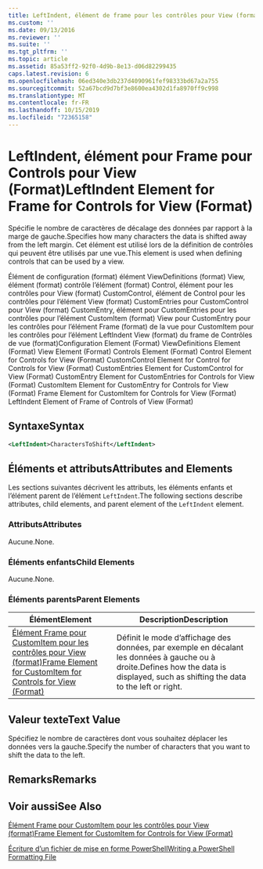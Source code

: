 ```yaml
---
title: LeftIndent, élément de frame pour les contrôles pour View (format) | Microsoft Docs
ms.custom: ''
ms.date: 09/13/2016
ms.reviewer: ''
ms.suite: ''
ms.tgt_pltfrm: ''
ms.topic: article
ms.assetid: 85a53ff2-92f0-4d9b-8e13-d06d82299435
caps.latest.revision: 6
ms.openlocfilehash: 06ed340e3db237d4090961fef98333bd67a2a755
ms.sourcegitcommit: 52a67bcd9d7bf3e8600ea4302d1fa8970ff9c998
ms.translationtype: MT
ms.contentlocale: fr-FR
ms.lasthandoff: 10/15/2019
ms.locfileid: "72365158"
---
```

# <a name="leftindent-element-for-frame-for-controls-for-view-format"></a><span data-ttu-id="84297-102">LeftIndent, élément pour Frame pour Controls pour View (Format)</span><span class="sxs-lookup"><span data-stu-id="84297-102">LeftIndent Element for Frame for Controls for View (Format)</span></span>

<span data-ttu-id="84297-103">Spécifie le nombre de caractères de décalage des données par rapport à la marge de gauche.</span><span class="sxs-lookup"><span data-stu-id="84297-103">Specifies how many characters the data is shifted away from the left margin.</span></span> <span data-ttu-id="84297-104">Cet élément est utilisé lors de la définition de contrôles qui peuvent être utilisés par une vue.</span><span class="sxs-lookup"><span data-stu-id="84297-104">This element is used when defining controls that can be used by a view.</span></span>

<span data-ttu-id="84297-105">Élément de configuration (format) élément ViewDefinitions (format) View, élément (format) contrôle l’élément (format) Control, élément pour les contrôles pour View (format) CustomControl, élément de Control pour les contrôles pour l’élément View (format) CustomEntries pour CustomControl pour View (format) CustomEntry, élément pour CustomEntries pour les contrôles pour l’élément CustomItem (format) View pour CustomEntry pour les contrôles pour l’élément Frame (format) de la vue pour CustomItem pour les contrôles pour l’élément LeftIndent View (format) du frame de Contrôles de vue (format)</span><span class="sxs-lookup"><span data-stu-id="84297-105">Configuration Element (Format) ViewDefinitions Element (Format) View Element (Format) Controls Element (Format) Control Element for Controls for View (Format) CustomControl Element for Control for Controls for View (Format) CustomEntries Element for CustomControl for View (Format) CustomEntry Element for CustomEntries for Controls for View (Format) CustomItem Element for CustomEntry for Controls for View (Format) Frame Element for CustomItem for Controls for View (Format) LeftIndent Element of Frame of Controls of View (Format)</span></span>

## <a name="syntax"></a><span data-ttu-id="84297-106">Syntaxe</span><span class="sxs-lookup"><span data-stu-id="84297-106">Syntax</span></span>

```xml
<LeftIndent>CharactersToShift</LeftIndent>
```

## <a name="attributes-and-elements"></a><span data-ttu-id="84297-107">Éléments et attributs</span><span class="sxs-lookup"><span data-stu-id="84297-107">Attributes and Elements</span></span>

<span data-ttu-id="84297-108">Les sections suivantes décrivent les attributs, les éléments enfants et l’élément parent de l’élément `LeftIndent`.</span><span class="sxs-lookup"><span data-stu-id="84297-108">The following sections describe attributes, child elements, and parent element of the `LeftIndent` element.</span></span>

### <a name="attributes"></a><span data-ttu-id="84297-109">Attributs</span><span class="sxs-lookup"><span data-stu-id="84297-109">Attributes</span></span>

<span data-ttu-id="84297-110">Aucune.</span><span class="sxs-lookup"><span data-stu-id="84297-110">None.</span></span>

### <a name="child-elements"></a><span data-ttu-id="84297-111">Éléments enfants</span><span class="sxs-lookup"><span data-stu-id="84297-111">Child Elements</span></span>

<span data-ttu-id="84297-112">Aucune.</span><span class="sxs-lookup"><span data-stu-id="84297-112">None.</span></span>

### <a name="parent-elements"></a><span data-ttu-id="84297-113">Éléments parents</span><span class="sxs-lookup"><span data-stu-id="84297-113">Parent Elements</span></span>

|<span data-ttu-id="84297-114">Élément</span><span class="sxs-lookup"><span data-stu-id="84297-114">Element</span></span>|<span data-ttu-id="84297-115">Description</span><span class="sxs-lookup"><span data-stu-id="84297-115">Description</span></span>|
|-------------|-----------------|
|[<span data-ttu-id="84297-116">Élément Frame pour CustomItem pour les contrôles pour View (format)</span><span class="sxs-lookup"><span data-stu-id="84297-116">Frame Element for CustomItem for Controls for View (Format)</span></span>](./frame-element-for-customitem-for-controls-for-view-format.md)|<span data-ttu-id="84297-117">Définit le mode d’affichage des données, par exemple en décalant les données à gauche ou à droite.</span><span class="sxs-lookup"><span data-stu-id="84297-117">Defines how the data is displayed, such as shifting the data to the left or right.</span></span>|

## <a name="text-value"></a><span data-ttu-id="84297-118">Valeur texte</span><span class="sxs-lookup"><span data-stu-id="84297-118">Text Value</span></span>

<span data-ttu-id="84297-119">Spécifiez le nombre de caractères dont vous souhaitez déplacer les données vers la gauche.</span><span class="sxs-lookup"><span data-stu-id="84297-119">Specify the number of characters that you want to shift the data to the left.</span></span>

## <a name="remarks"></a><span data-ttu-id="84297-120">Remarks</span><span class="sxs-lookup"><span data-stu-id="84297-120">Remarks</span></span>

## <a name="see-also"></a><span data-ttu-id="84297-121">Voir aussi</span><span class="sxs-lookup"><span data-stu-id="84297-121">See Also</span></span>

[<span data-ttu-id="84297-122">Élément Frame pour CustomItem pour les contrôles pour View (format)</span><span class="sxs-lookup"><span data-stu-id="84297-122">Frame Element for CustomItem for Controls for View (Format)</span></span>](./frame-element-for-customitem-for-controls-for-view-format.md)

[<span data-ttu-id="84297-123">Écriture d’un fichier de mise en forme PowerShell</span><span class="sxs-lookup"><span data-stu-id="84297-123">Writing a PowerShell Formatting File</span></span>](./writing-a-powershell-formatting-file.md)
